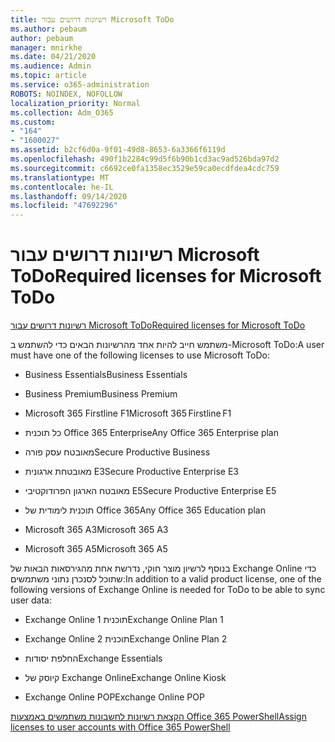 ```yaml
---
title: רשיונות דרושים עבור Microsoft ToDo
ms.author: pebaum
author: pebaum
manager: mnirkhe
ms.date: 04/21/2020
ms.audience: Admin
ms.topic: article
ms.service: o365-administration
ROBOTS: NOINDEX, NOFOLLOW
localization_priority: Normal
ms.collection: Adm_O365
ms.custom:
- "164"
- "1600027"
ms.assetid: b2cf6d0a-9f01-49d8-8653-6a3366f6119d
ms.openlocfilehash: 490f1b2284c99d5f6b90b1cd3ac9ad526bda97d2
ms.sourcegitcommit: c6692ce0fa1358ec3529e59ca0ecdfdea4cdc759
ms.translationtype: MT
ms.contentlocale: he-IL
ms.lasthandoff: 09/14/2020
ms.locfileid: "47692296"
---
```

# <a name="required-licenses-for-microsoft-todo"></a><span data-ttu-id="ef956-102">רשיונות דרושים עבור Microsoft ToDo</span><span class="sxs-lookup"><span data-stu-id="ef956-102">Required licenses for Microsoft ToDo</span></span>

[<span data-ttu-id="ef956-103">רשיונות דרושים עבור Microsoft ToDo</span><span class="sxs-lookup"><span data-stu-id="ef956-103">Required licenses for Microsoft ToDo</span></span>](https://support.office.com/article/381e9d1b-c500-49b5-973e-890fd86528d7.aspx)
  
<span data-ttu-id="ef956-104">משתמש חייב להיות אחד מהרשיונות הבאים כדי להשתמש ב-Microsoft ToDo:</span><span class="sxs-lookup"><span data-stu-id="ef956-104">A user must have one of the following licenses to use Microsoft ToDo:</span></span>
  
- <span data-ttu-id="ef956-105">Business Essentials</span><span class="sxs-lookup"><span data-stu-id="ef956-105">Business Essentials</span></span>

- <span data-ttu-id="ef956-106">Business Premium</span><span class="sxs-lookup"><span data-stu-id="ef956-106">Business Premium</span></span>

- <span data-ttu-id="ef956-107">Microsoft 365 Firstline F1</span><span class="sxs-lookup"><span data-stu-id="ef956-107">Microsoft 365 Firstline F1</span></span>

- <span data-ttu-id="ef956-108">כל תוכנית Office 365 Enterprise</span><span class="sxs-lookup"><span data-stu-id="ef956-108">Any Office 365 Enterprise plan</span></span>

- <span data-ttu-id="ef956-109">מאובטח עסק פורה</span><span class="sxs-lookup"><span data-stu-id="ef956-109">Secure Productive Business</span></span>

- <span data-ttu-id="ef956-110">מאובטחת ארגונית E3</span><span class="sxs-lookup"><span data-stu-id="ef956-110">Secure Productive Enterprise E3</span></span>

- <span data-ttu-id="ef956-111">מאובטח הארגון הפרודוקטיבי E5</span><span class="sxs-lookup"><span data-stu-id="ef956-111">Secure Productive Enterprise E5</span></span>

- <span data-ttu-id="ef956-112">תוכנית לימודית של Office 365</span><span class="sxs-lookup"><span data-stu-id="ef956-112">Any Office 365 Education plan</span></span>

- <span data-ttu-id="ef956-113">Microsoft 365 A3</span><span class="sxs-lookup"><span data-stu-id="ef956-113">Microsoft 365 A3</span></span>

- <span data-ttu-id="ef956-114">Microsoft 365 A5</span><span class="sxs-lookup"><span data-stu-id="ef956-114">Microsoft 365 A5</span></span>

<span data-ttu-id="ef956-115">בנוסף לרשיון מוצר חוקי, נדרשת אחת מהגירסאות הבאות של Exchange Online כדי שתוכל לסנכרן נתוני משתמשים:</span><span class="sxs-lookup"><span data-stu-id="ef956-115">In addition to a valid product license, one of the following versions of Exchange Online is needed for ToDo to be able to sync user data:</span></span>
  
- <span data-ttu-id="ef956-116">Exchange Online תוכנית 1</span><span class="sxs-lookup"><span data-stu-id="ef956-116">Exchange Online Plan 1</span></span>

- <span data-ttu-id="ef956-117">Exchange Online תוכנית 2</span><span class="sxs-lookup"><span data-stu-id="ef956-117">Exchange Online Plan 2</span></span>

- <span data-ttu-id="ef956-118">החלפת יסודות</span><span class="sxs-lookup"><span data-stu-id="ef956-118">Exchange Essentials</span></span>

- <span data-ttu-id="ef956-119">קיוסק של Exchange Online</span><span class="sxs-lookup"><span data-stu-id="ef956-119">Exchange Online Kiosk</span></span>

- <span data-ttu-id="ef956-120">Exchange Online POP</span><span class="sxs-lookup"><span data-stu-id="ef956-120">Exchange Online POP</span></span>

[<span data-ttu-id="ef956-121">הקצאת רשיונות לחשבונות משתמשים באמצעות Office 365 PowerShell</span><span class="sxs-lookup"><span data-stu-id="ef956-121">Assign licenses to user accounts with Office 365 PowerShell</span></span>](https://docs.microsoft.com/office365/enterprise/powershell/assign-licenses-to-user-accounts-with-office-365-powershell )
  
